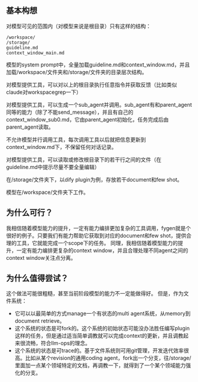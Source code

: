 ## 基本构想
对模型可见的范围内（对模型来说是根目录）只有这样的结构：
```aiignore
/workspace/
/storage/
guideline.md
context_window_main.md
```

模型的system prompt中，全量加载guideline.md和context_window.md，并且加载/workspace/文件夹和/storage/文件夹的目录层次结构。

对模型提供工具，可以对以上的根目录执行任意指令并获取反馈（比如类似claude对workspacegrep一下）

对模型提供工具，可以生成一个sub_agent并调用。sub_agent有和parent_agent同等的能力（除了不能send_message），并且有自己的context_window_sub0.md，它由parent_agent初始化，任务完成后由parent_agent读取。

不允许模型并行调用工具，每次调用工具以后就把信息更新到context_window.md下，不保留任何对话记录。

对模型提供工具，可以读取或修改根目录下的若干行之间的文件（在guideline.md中提示尽量不要全量编辑）

在/storage/文件夹下，以dify plugin为例，存放若干document和few shot。

模型在/workspace/文件夹下工作。

## 为什么可行？
我相信随着模型能力的提升，一定有能力编排更加复杂的工具调用，fygen就是个很好的例子。只要我们有能力帮助它获取到对应的document和few shot，提供合理的工具，它就能完成一个scope下的任务。
同理，我相信随着模型能力的提升，一定有能力编排更复杂的context window，并且合理处理不同agent之间的context window关注点分离。

## 为什么值得尝试？
这个做法可能很粗糙，甚至当前阶段模型的能力不一定能做得好。
但是，作为文件系统：
- 它可以以最简单的方式manage一个有状态的multi agent系统，从memory到document retrieve。
- 这个系统的状态是可fork的。这个系统的初始状态可能没办法胜任编写plugin这样的任务，但是通过适当简单调教就可以完成context的更新，并且调教起来很流畅，符合llm-ops的理念。
- 这个系统的状态是可trace的。基于文件系统则可用git管理，开发迭代效率很高。比如从某个revision的通用coding agent，fork出一个分支，往/storage/里面加一点某个领域特定的文档，再调教一下，就得到了一个某个领域能力强化的分支。